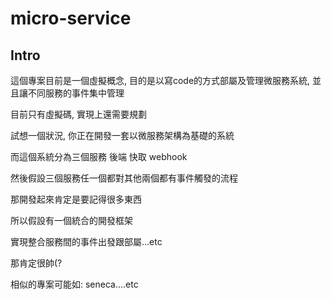 # micro-service

## Intro

這個專案目前是一個虛擬概念, 目的是以寫code的方式部屬及管理微服務系統, 並且讓不同服務的事件集中管理

目前只有虛擬碼, 實現上還需要規劃

試想一個狀況, 你正在開發一套以微服務架構為基礎的系統

而這個系統分為三個服務 後端 快取 webhook

然後假設三個服務任一個都對其他兩個都有事件觸發的流程

那開發起來肯定是要記得很多東西

所以假設有一個統合的開發框架

實現整合服務間的事件出發跟部屬...etc

那肯定很帥(?

相似的專案可能如: seneca....etc
